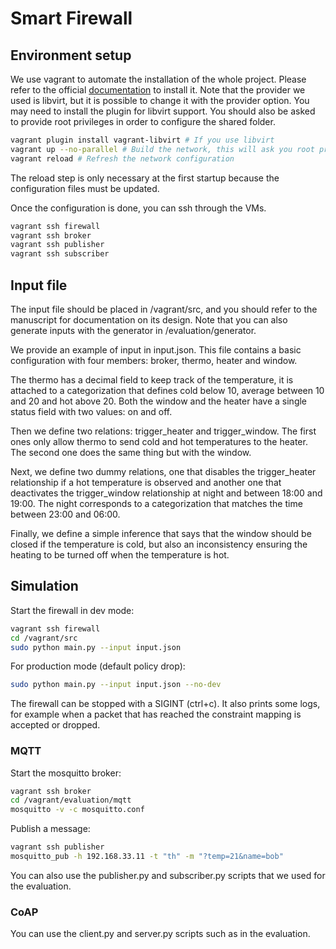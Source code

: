 # Smart Firewall

## Environment setup

We use vagrant to automate the installation of the whole project. 
Please refer to the official [documentation](https://www.vagrantup.com/downloads) to install it.
Note that the provider we used is libvirt, but it is possible to change it with the provider option. 
You may need to install the plugin for libvirt support. 
You should also be asked to provide root privileges in order to configure the shared folder.

```sh
vagrant plugin install vagrant-libvirt # If you use libvirt
vagrant up --no-parallel # Build the network, this will ask you root privileges
vagrant reload # Refresh the network configuration
```

The reload step is only necessary at the first startup because the configuration files must be updated.

Once the configuration is done, you can ssh through the VMs.

```sh
vagrant ssh firewall
vagrant ssh broker
vagrant ssh publisher
vagrant ssh subscriber
```

## Input file

The input file should be placed in /vagrant/src, and 
you should refer to the manuscript for documentation on its design.
Note that you can also generate inputs with the generator in /evaluation/generator.

We provide an example of input in input.json. 
This file contains a basic configuration with four members: broker, thermo, heater and window. 

The thermo has a decimal field to keep track of the temperature, it is attached to a categorization that defines cold below 10, average between 10 and 20 and hot above 20. 
Both the window and the heater have a single status field with two values: on and off.

Then we define two relations: trigger_heater and trigger_window. The first ones only allow
thermo to send cold and hot temperatures to the heater. The second one does the same thing but with
the window. 

Next, we define two dummy relations, one that disables the trigger_heater
relationship if a hot temperature is observed and another one that deactivates the trigger_window relationship at night and 
between 18:00 and 19:00. The night corresponds to a categorization that matches the time between
23:00 and 06:00.

Finally, we define a simple inference that says that the window should be closed if the temperature is cold,
but also an inconsistency ensuring the heating to be turned off when the
temperature is hot.

## Simulation

Start the firewall in dev mode:

```sh
vagrant ssh firewall
cd /vagrant/src
sudo python main.py --input input.json
```

For production mode (default policy drop):

```sh
sudo python main.py --input input.json --no-dev
```

The firewall can be stopped with a SIGINT (ctrl+c). It also prints some logs, for example when
a packet that has reached the constraint mapping is accepted or dropped.

### MQTT

Start the mosquitto broker:

```sh
vagrant ssh broker
cd /vagrant/evaluation/mqtt
mosquitto -v -c mosquitto.conf
```

Publish a message:

```sh
vagrant ssh publisher
mosquitto_pub -h 192.168.33.11 -t "th" -m "?temp=21&name=bob"
```

You can also use the publisher.py and subscriber.py scripts that we used for the evaluation.

### CoAP

You can use the client.py and server.py scripts such as in the evaluation. 


